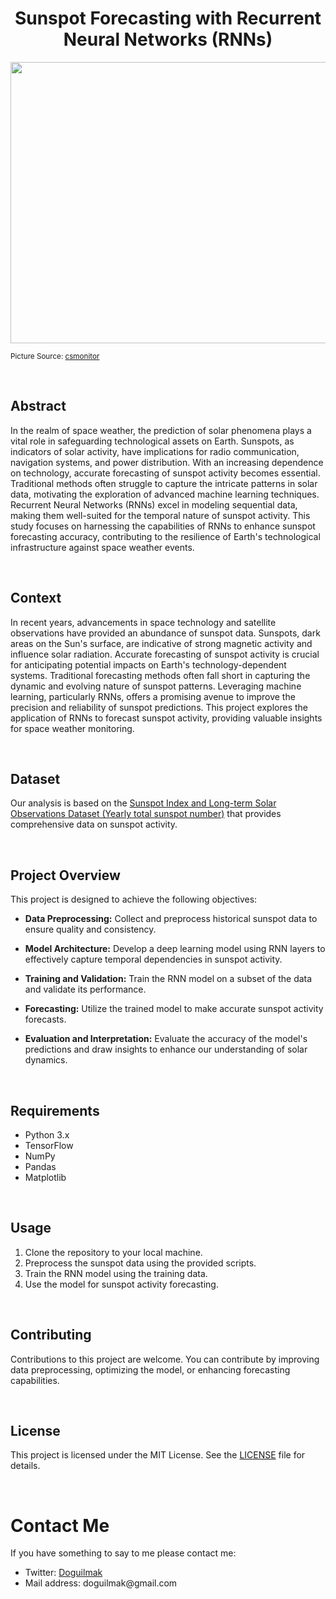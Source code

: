 <h1 align="center">Sunspot Forecasting with Recurrent Neural Networks (RNNs)</h1>

<p align="center">
    <img src="https://images.csmonitor.com/csm/2013/02/sunspot.jpg?alias=standard_900x600" height=450 width=2000 alt="Sakilar">
</p>

<small>Picture Source: <a href="https://www.csmonitor.com/Science/2013/0221/Sunspots-Huge-and-growing-fast-says-NASA">csmonitor</a></small>

<br>

## Abstract

In the realm of space weather, the prediction of solar phenomena plays a vital role in safeguarding technological assets on Earth. Sunspots, as indicators of solar activity, have implications for radio communication, navigation systems, and power distribution. With an increasing dependence on technology, accurate forecasting of sunspot activity becomes essential. Traditional methods often struggle to capture the intricate patterns in solar data, motivating the exploration of advanced machine learning techniques. Recurrent Neural Networks (RNNs) excel in modeling sequential data, making them well-suited for the temporal nature of sunspot activity. This study focuses on harnessing the capabilities of RNNs to enhance sunspot forecasting accuracy, contributing to the resilience of Earth's technological infrastructure against space weather events.

<br>

## Context

In recent years, advancements in space technology and satellite observations have provided an abundance of sunspot data. Sunspots, dark areas on the Sun's surface, are indicative of strong magnetic activity and influence solar radiation. Accurate forecasting of sunspot activity is crucial for anticipating potential impacts on Earth's technology-dependent systems. Traditional forecasting methods often fall short in capturing the dynamic and evolving nature of sunspot patterns. Leveraging machine learning, particularly RNNs, offers a promising avenue to improve the precision and reliability of sunspot predictions. This project explores the application of RNNs to forecast sunspot activity, providing valuable insights for space weather monitoring.


<br>

  

<h2>Dataset</h2>  

Our analysis is based on the [Sunspot Index and Long-term Solar Observations Dataset (Yearly total sunspot number)](https://www.sidc.be/SILSO/datafiles) that provides comprehensive data on sunspot activity.

<br>

## Project Overview

This project is designed to achieve the following objectives:

- **Data Preprocessing:** Collect and preprocess historical sunspot data to ensure quality and consistency.

- **Model Architecture:** Develop a deep learning model using RNN layers to effectively capture temporal dependencies in sunspot activity.

- **Training and Validation:** Train the RNN model on a subset of the data and validate its performance.

- **Forecasting:** Utilize the trained model to make accurate sunspot activity forecasts.

- **Evaluation and Interpretation:** Evaluate the accuracy of the model's predictions and draw insights to enhance our understanding of solar dynamics.

<br>

## Requirements

- Python 3.x
- TensorFlow
- NumPy
- Pandas
- Matplotlib

<br>

## Usage

1. Clone the repository to your local machine.
2. Preprocess the sunspot data using the provided scripts.
3. Train the RNN model using the training data.
4. Use the model for sunspot activity forecasting.

<br>

## Contributing

Contributions to this project are welcome. You can contribute by improving data preprocessing, optimizing the model, or enhancing forecasting capabilities.

<br>

## License

This project is licensed under the MIT License. See the [LICENSE](https://github.com/doguilmak/SunspotRNNForecast/blob/main/LICENSE) file for details.

<br>


<h1>Contact Me</h1>

<p>If you have something to say to me please contact me:</p>  

<ul>
	<li>Twitter: <a  href="https://twitter.com/Doguilmak">Doguilmak</a></li>
	<li>Mail address: doguilmak@gmail.com</li>
</ul>
